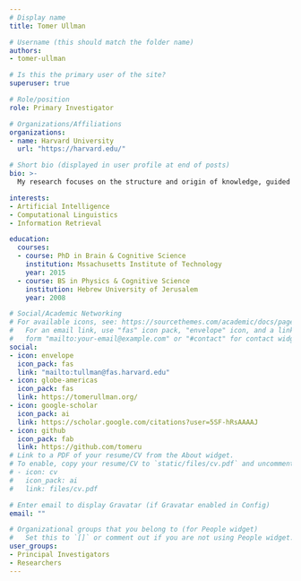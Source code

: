```yaml
---
# Display name
title: Tomer Ullman

# Username (this should match the folder name)
authors:
- tomer-ullman

# Is this the primary user of the site?
superuser: true

# Role/position
role: Primary Investigator

# Organizations/Affiliations
organizations:
- name: Harvard University
  url: "https://harvard.edu/"

# Short bio (displayed in user profile at end of posts)
bio: >-
  My research focuses on the structure and origin of knowledge, guided by perspectives and methods from cognitive science, cognitive development, and computational modeling. By combining these, I hope to better understand the form and development of the basic commonsense reasoning that guides our interaction with the world and the people in it.

interests:
- Artificial Intelligence
- Computational Linguistics
- Information Retrieval

education:
  courses:
  - course: PhD in Brain & Cognitive Science
    institution: Mssachusetts Institute of Technology
    year: 2015
  - course: BS in Physics & Cognitive Science
    institution: Hebrew University of Jerusalem
    year: 2008

# Social/Academic Networking
# For available icons, see: https://sourcethemes.com/academic/docs/page-builder/#icons
#   For an email link, use "fas" icon pack, "envelope" icon, and a link in the
#   form "mailto:your-email@example.com" or "#contact" for contact widget.
social:
- icon: envelope
  icon_pack: fas
  link: "mailto:tullman@fas.harvard.edu"
- icon: globe-americas
  icon_pack: fas
  link: https://tomerullman.org/
- icon: google-scholar
  icon_pack: ai
  link: https://scholar.google.com/citations?user=5SF-hRsAAAAJ
- icon: github
  icon_pack: fab
  link: https://github.com/tomeru
# Link to a PDF of your resume/CV from the About widget.
# To enable, copy your resume/CV to `static/files/cv.pdf` and uncomment the lines below.
# - icon: cv
#   icon_pack: ai
#   link: files/cv.pdf

# Enter email to display Gravatar (if Gravatar enabled in Config)
email: ""

# Organizational groups that you belong to (for People widget)
#   Set this to `[]` or comment out if you are not using People widget.
user_groups:
- Principal Investigators
- Researchers
---
```

